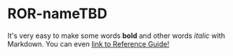 # ROR-nameTBD

It's very easy to make some words **bold** and other words *italic* with Markdown. You can even [link to Reference Guide!](https://github.com/adam-p/markdown-here/wiki/Markdown-Cheatsheet)